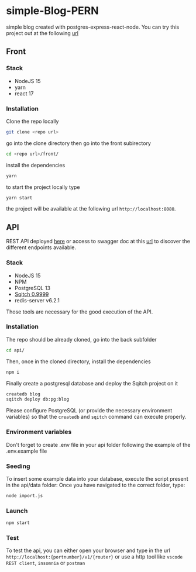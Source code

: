 # simple-Blog-PERN

simple blog created with postgres-express-react-node.
You can try this project out at the following [url](https://simple-blog-pern.vercel.app/)

## Front

### Stack

- NodeJS 15
- yarn
- react 17

### Installation

Clone the repo locally

```bash
git clone <repo url>
```

go into the clone directory then go into the front subirectory

```bash
cd <repo url>/front/
```

install the dependencies

```bash
yarn
```

to start the project locally type

```bash
yarn start
```

the project will be available at the following url ```http://localhost:8080```.


## API

REST API deployed [here](https://blog-api-vde-guil.herokuapp.com/v1) or
access to swagger doc at this [url](https://blog-api-vde-guil.herokuapp.com/api-docs) to discover the different endpoints available.

### Stack

- NodeJS 15
- NPM
- PostgreSQL 13
- [Sqitch 0.9999](http://sqitch.org/download/)
- redis-server v6.2.1

Those tools are necessary for the good execution of the API.

### Installation

The repo should be already cloned, go into the back subfolder

```bash
cd api/
```

Then, once in the cloned directory, install the dependencies

```bash
npm i
```

Finally create a postgresql database and deploy the Sqitch project on it

```bash
createdb blog
sqitch deploy db:pg:blog
```

Please configure PostgreSQL (or provide the necessary environment variables) so that the `createdb` and `sqitch` command can execute properly.

### Environment variables

Don't forget to create .env file in your api folder following the example of the .env.example file

### Seeding

To insert some example data into your database, execute the script present in the api/data folder:
Once you have navigated to the correct folder, type:

```bash
node import.js
```

### Launch

```bash
npm start
```

### Test

To test the api, you can either open your browser and type in the url ```http://localhost:{portnumber}/v1/{router}``` or use a http tool like ```vscode REST client```, ```insomnia``` or ```postman```
